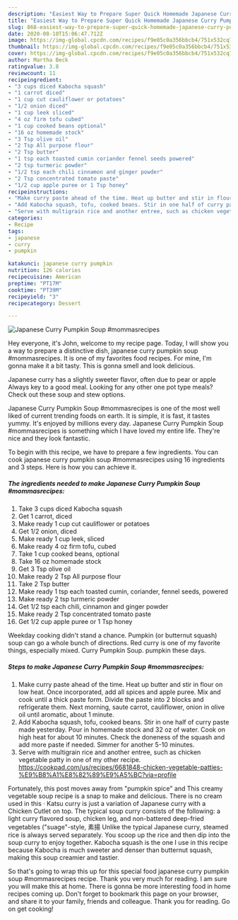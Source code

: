 ```yaml
---
description: "Easiest Way to Prepare Super Quick Homemade Japanese Curry Pumpkin Soup #mommasrecipes"
title: "Easiest Way to Prepare Super Quick Homemade Japanese Curry Pumpkin Soup #mommasrecipes"
slug: 868-easiest-way-to-prepare-super-quick-homemade-japanese-curry-pumpkin-soup-mommasrecipes
date: 2020-08-10T15:06:47.712Z
image: https://img-global.cpcdn.com/recipes/f9e05c0a356bbcb4/751x532cq70/japanese-curry-pumpkin-soup-mommasrecipes-recipe-main-photo.jpg
thumbnail: https://img-global.cpcdn.com/recipes/f9e05c0a356bbcb4/751x532cq70/japanese-curry-pumpkin-soup-mommasrecipes-recipe-main-photo.jpg
cover: https://img-global.cpcdn.com/recipes/f9e05c0a356bbcb4/751x532cq70/japanese-curry-pumpkin-soup-mommasrecipes-recipe-main-photo.jpg
author: Martha Beck
ratingvalue: 3.8
reviewcount: 11
recipeingredient:
- "3 cups diced Kabocha squash"
- "1 carrot diced"
- "1 cup cut cauliflower or potatoes"
- "1/2 onion diced"
- "1 cup leek sliced"
- "4 oz firm tofu cubed"
- "1 cup cooked beans optional"
- "16 oz homemade stock"
- "3 Tsp olive oil"
- "2 Tsp All purpose flour"
- "2 Tsp butter"
- "1 tsp each toasted cumin coriander fennel seeds powered"
- "2 tsp turmeric powder"
- "1/2 tsp each chili cinnamon and ginger powder"
- "2 Tsp concentrated tomato paste"
- "1/2 cup apple puree or 1 Tsp honey"
recipeinstructions:
- "Make curry paste ahead of the time. Heat up butter and stir in flour on low heat. Once incorporated, add all spices and apple puree. Mix and cook until a thick paste form. Divide the paste into 2 blocks and refrigerate them. Next morning, saute carrot, cauliflower, onion in olive oil until aromatic, about 1 minute."
- "Add Kabocha squash, tofu, cooked beans. Stir in one half of curry paste made yesterday. Pour in homemade stock and 32 oz of water. Cook on high heat for about 10 minutes. Check the doneness of the squash and add more paste if needed. Simmer for another 5-10 minutes."
- "Serve with multigrain rice and another entree, such as chicken vegetable patty in one of my other recipe. https://cookpad.com/us/recipes/6681848-chicken-vegetable-patties-%E9%B8%A1%E8%82%89%E9%A5%BC?via=profile"
categories:
- Recipe
tags:
- japanese
- curry
- pumpkin

katakunci: japanese curry pumpkin 
nutrition: 126 calories
recipecuisine: American
preptime: "PT17M"
cooktime: "PT39M"
recipeyield: "3"
recipecategory: Dessert

---
```



![Japanese Curry Pumpkin Soup #mommasrecipes](https://img-global.cpcdn.com/recipes/f9e05c0a356bbcb4/751x532cq70/japanese-curry-pumpkin-soup-mommasrecipes-recipe-main-photo.jpg)

Hey everyone, it's John, welcome to my recipe page. Today, I will show you a way to prepare a distinctive dish, japanese curry pumpkin soup #mommasrecipes. It is one of my favorites food recipes. For mine, I'm gonna make it a bit tasty. This is gonna smell and look delicious.

Japanese curry has a slightly sweeter flavor, often due to pear or apple Always key to a good meal. Looking for any other one pot type meals? Check out these soup and stew options.

Japanese Curry Pumpkin Soup #mommasrecipes is one of the most well liked of current trending foods on earth. It is simple, it is fast, it tastes yummy. It's enjoyed by millions every day. Japanese Curry Pumpkin Soup #mommasrecipes is something which I have loved my entire life. They're nice and they look fantastic.


To begin with this recipe, we have to prepare a few ingredients. You can cook japanese curry pumpkin soup #mommasrecipes using 16 ingredients and 3 steps. Here is how you can achieve it.

<!--inarticleads1-->

##### The ingredients needed to make Japanese Curry Pumpkin Soup #mommasrecipes:

1. Take 3 cups diced Kabocha squash
1. Get 1 carrot, diced
1. Make ready 1 cup cut cauliflower or potatoes
1. Get 1/2 onion, diced
1. Make ready 1 cup leek, sliced
1. Make ready 4 oz firm tofu, cubed
1. Take 1 cup cooked beans, optional
1. Take 16 oz homemade stock
1. Get 3 Tsp olive oil
1. Make ready 2 Tsp All purpose flour
1. Take 2 Tsp butter
1. Make ready 1 tsp each toasted cumin, coriander, fennel seeds, powered
1. Make ready 2 tsp turmeric powder
1. Get 1/2 tsp each chili, cinnamon and ginger powder
1. Make ready 2 Tsp concentrated tomato paste
1. Get 1/2 cup apple puree or 1 Tsp honey


Weekday cooking didn&#39;t stand a chance. Pumpkin (or butternut squash) soup can go a whole bunch of directions. Red curry is one of my favorite things, especially mixed. Curry Pumpkin Soup. pumpkin these days. 

<!--inarticleads2-->

##### Steps to make Japanese Curry Pumpkin Soup #mommasrecipes:

1. Make curry paste ahead of the time. Heat up butter and stir in flour on low heat. Once incorporated, add all spices and apple puree. Mix and cook until a thick paste form. Divide the paste into 2 blocks and refrigerate them. Next morning, saute carrot, cauliflower, onion in olive oil until aromatic, about 1 minute.
1. Add Kabocha squash, tofu, cooked beans. Stir in one half of curry paste made yesterday. Pour in homemade stock and 32 oz of water. Cook on high heat for about 10 minutes. Check the doneness of the squash and add more paste if needed. Simmer for another 5-10 minutes.
1. Serve with multigrain rice and another entree, such as chicken vegetable patty in one of my other recipe. https://cookpad.com/us/recipes/6681848-chicken-vegetable-patties-%E9%B8%A1%E8%82%89%E9%A5%BC?via=profile


Fortunately, this post moves away from &#34;pumpkin spice&#34; and This creamy vegetable soup recipe is a snap to make and delicious. There is no cream used in this · Katsu curry is just a variation of Japanese curry with a Chicken Cutlet on top. The typical soup curry consists of the following: a light curry flavored soup, chicken leg, and non-battered deep-fried vegetables (&#34;suage&#34;-style, 素揚 Unlike the typical Japanese curry, steamed rice is always served separately. You scoop up the rice and then dip into the soup curry to enjoy together. Kabocha squash is the one I use in this recipe because Kabocha is much sweeter and denser than butternut squash, making this soup creamier and tastier. 

So that's going to wrap this up for this special food japanese curry pumpkin soup #mommasrecipes recipe. Thank you very much for reading. I am sure you will make this at home. There is gonna be more interesting food in home recipes coming up. Don't forget to bookmark this page on your browser, and share it to your family, friends and colleague. Thank you for reading. Go on get cooking!
